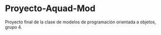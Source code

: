 # Proyecto-Aquad-Mod
Proyecto final de la clase de modelos de programación orientada a objetos, grupo 4.
